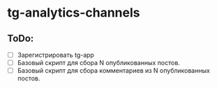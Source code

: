 # tg-analytics-channels

## ToDo:
- [ ] Зарегистрировать tg-app
- [ ] Базовый скрипт для сбора N опубликованных постов.
- [ ] Базовый скрипт для сбора комментариев из N опубликованных постов.